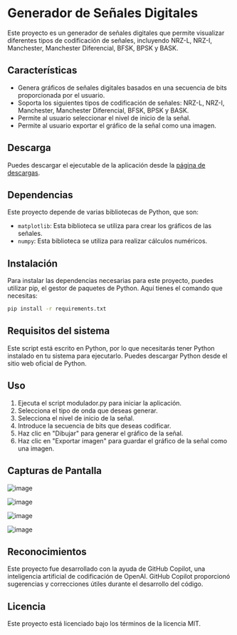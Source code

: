 # Generador de Señales Digitales

Este proyecto es un generador de señales digitales que permite visualizar diferentes tipos de codificación de señales, incluyendo NRZ-L, NRZ-I, Manchester, Manchester Diferencial, BFSK, BPSK y BASK.

## Características

- Genera gráficos de señales digitales basados en una secuencia de bits proporcionada por el usuario.
- Soporta los siguientes tipos de codificación de señales: NRZ-L, NRZ-I, Manchester, Manchester Diferencial, BFSK, BPSK y BASK.
- Permite al usuario seleccionar el nivel de inicio de la señal.
- Permite al usuario exportar el gráfico de la señal como una imagen.

## Descarga

Puedes descargar el ejecutable de la aplicación desde la [página de descargas](https://github.com/21Enzo17/Signal-Modulator/releases).

## Dependencias

Este proyecto depende de varias bibliotecas de Python, que son:

- `matplotlib`: Esta biblioteca se utiliza para crear los gráficos de las señales.
- `numpy`: Esta biblioteca se utiliza para realizar cálculos numéricos.

## Instalación

Para instalar las dependencias necesarias para este proyecto, puedes utilizar pip, el gestor de paquetes de Python. Aquí tienes el comando que necesitas:

```bash
pip install -r requirements.txt
```


## Requisitos del sistema
Este script está escrito en Python, por lo que necesitarás tener Python instalado en tu sistema para ejecutarlo. Puedes descargar Python desde el sitio web oficial de Python.

## Uso
1. Ejecuta el script modulador.py para iniciar la aplicación.
2. Selecciona el tipo de onda que deseas generar.
3. Selecciona el nivel de inicio de la señal.
4. Introduce la secuencia de bits que deseas codificar.
5. Haz clic en "Dibujar" para generar el gráfico de la señal.
6. Haz clic en "Exportar imagen" para guardar el gráfico de la señal como una imagen.

## Capturas de Pantalla
![image](https://github.com/21Enzo17/Signal-Modulator/assets/129308114/c74b2731-bbb7-4396-b8a7-72d4b13246a3)

![image](https://github.com/21Enzo17/Signal-Modulator/assets/129308114/f282d947-fe47-4d1c-b976-b0f1f2483d3f)

![image](https://github.com/21Enzo17/Signal-Modulator/assets/129308114/7e2c2c2c-2d63-4968-a6d6-01df36a74e0e)

![image](https://github.com/21Enzo17/Signal-Modulator/assets/129308114/5a51bc63-b15e-4de6-9d28-374009b74d6b)



## Reconocimientos
Este proyecto fue desarrollado con la ayuda de GitHub Copilot, una inteligencia artificial de codificación de OpenAI. GitHub Copilot proporcionó sugerencias y correcciones útiles durante el desarrollo del código.

## Licencia
Este proyecto está licenciado bajo los términos de la licencia MIT.
